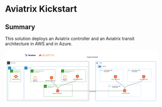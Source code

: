 # Aviatrix Kickstart

## Summary
This solution deploys an Aviatrix controller and an Aviatrix transit architecture in AWS and in Azure.

<img alt="kickstart" src="https://github.com/AviatrixSystems/terraform-solutions/raw/master/solutions/img/kickstart.png">
